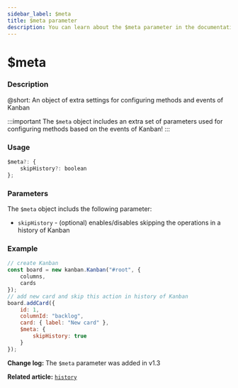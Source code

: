 ```yaml
---
sidebar_label: $meta
title: $meta parameter
description: You can learn about the $meta parameter in the documentation of the DHTMLX JavaScript Kanban library. Browse developer guides and API reference, try out code examples and live demos, and download a free 30-day evaluation version of DHTMLX Kanban.
---
```


# $meta

### Description

@short: An object of extra settings for configuring methods and events of Kanban

:::important
The `$meta` object includes an extra set of parameters used for configuring methods based on the events of Kanban!
:::

### Usage

~~~jsx {}
$meta?: {
    skipHistory?: boolean
};
~~~

### Parameters

The `$meta` object includs the following parameter:

- `skipHistory` - (optional) enables/disables skipping the operations in a history of Kanban

### Example

~~~jsx {11-13}
// create Kanban
const board = new kanban.Kanban("#root", {
    columns,
    cards
});
// add new card and skip this action in history of Kanban
board.addCard({
    id: 1,
    columnId: "backlog",
    card: { label: "New card" },
    $meta: { 
        skipHistory: true 
    }
});
~~~

**Change log:** The `$meta` parameter was added in v1.3

**Related article:** [`history`](api/config/js_kanban_history_config.md)